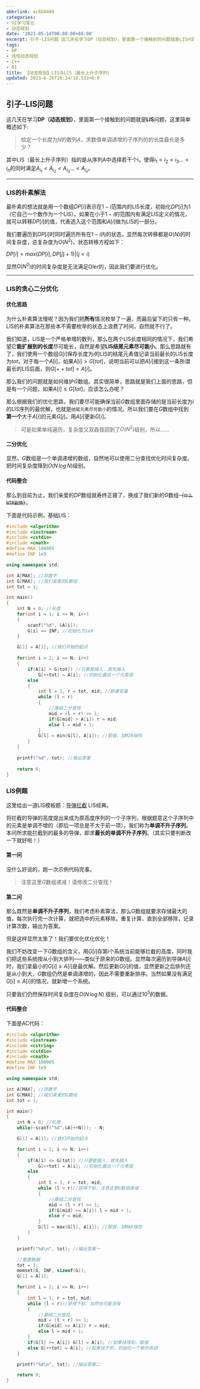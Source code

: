 ```yaml
---
abbrlink: ac6b0409
categories:
- OI学习笔记
- 动态规划
date: '2023-05-14T00:00:00+08:00'
excerpt: 引子-LIS问题 这几天在学习DP（动态规划），里面第一个接触到的问题就是LIS问题，这里简单概述如下:  给定一个长度为N的数列A，求数值单调递增的子序列的的长度最长是多少？  其中LIS（最长上升子序列）指的是从序列A中选择若干个i，使得i_{1}&lt;i_{2}&lt;i_{3}...&lt;i_{n}的同时满足A_{i_{1}}&lt;A_{i_{2}}&lt;A_{i_{3}}...&...
tags:
- DP
- 线性动态规划
- C++
- OI
title: 【动态规划】LIS与LCS（最长上升子序列）
updated: 2023-6-26T16:24:18.533+8:0
---
```

## 引子-LIS问题

这几天在学习**DP（动态规划）**，里面第一个接触到的问题就是**LIS**问题，这里简单概述如下:

> 给定一个长度为$N$的数列$A$，求数值单调递增的子序列的的长度最长是多少？

其中LIS（最长上升子序列）指的是从序列A中选择若干个i，使得$i_{1}<i_{2}<i_{3}...<i_{n}$的同时满足$A_{i_{1}}<A_{i_{2}}<A_{i_{3}}...<A_{i_{n}}$。

---

### LIS的朴素解法

最朴素的想法就是用一个数组$DP[i]$表示在$1-i$范围内的LIS长度，初始化$DP[i]$为$1$（它自己一个数作为一个LIS）。如果在小于$1-i$的范围内有满足LIS定义的情况，就可以转移$DP[i]$的值，代表选入这个范围和$A[i]$做为LIS的一部分。

我们要遍历到$DP[i]$时同时遍历所有在$1-i$内的状态，显然每次转移都是$O(N)$的时间复杂度，总复杂度为$O(N^2)$，状态转移方程如下：

$DP[i] = max(DP[i], DP[j] + 1) | (j < i)$

显然$O(N^2)$的时间复杂度是无法满足OIer的，因此我们要进行优化。

---

### LIS的贪心二分优化

#### 优化思路

为什么朴素算法慢呢？因为我们把**所有**情况枚举了一遍，而最后留下的只有一种。LIS的朴素算法在那些本不需要枚举的状态上浪费了时间，自然就不行了。

我们知道，LIS是一个严格单增的数列，那么在两个LIS长度相同的情况下，我们希望它**能扩展到的长度**尽可能长，自然是希望**LIS结尾元素尽可能小**。那么思路就有了，我们使用一个数组$G[i]$保存长度为$i$的LIS的结尾元素值记录当前最长的LIS长度为$tot$，对于每一个$A[i]$，如果$A[i] > G[tot]$，说明当前可以把$A[i]$接到这一条所谓最长的LIS后面，则$G[++tot] = A[i]$。

那么我们的问题就是如何维护$G$数组。其实很简单，思路就是我们上面的思路，但是有一个问题，如果$A[i] \leq G[tot]$，应该怎么办呢？

那么根据我们的优化思路，我们要尽可能确保当前$G$数组里面存储的是当前长度为$i$的LIS序列的最优解，也就是`结尾元素尽可能小`的情况。所以我们要在$G$数组中找到**第一个**大于$A[i]$的元素$G[j]$，用$A[i]$更新$G[i]$。

> 可是如果单纯遍历，复杂度又双叒叕回到了$O(N^2)$级别，所以……

#### 二分优化

显然，$G$数组是一个单调递增的数组，自然地可以使用二分查找优化时间复杂度。把时间复杂度降到$O(N\,log\,N)$级别。

#### 代码整合

那么到目前为止，我们亲爱的$DP$数组就寿终正寝了，换成了我们新的$G$数组~~（`什么NTR剧情`）~~。

下面是代码示例，基础LIS：

```cpp
#include <algorithm>
#include <iostream>
#include <cstdio>
#include <cmath>
#define MAX 100005
#define INF 1e9

using namespace std;

int A[MAX]; //存数字
int G[MAX]; //我们亲爱的G数组
int tot = 1;

int main()
{
    int N = 0; //长度
    for(int i = 1; i <= N; i++)
    {
        scanf("%d", &A[i]);
        G[i] == INF; //初始化为1e9
    }

    G[1] = A[1]; //我们开始的起点
  
    for(int i = 2; i <= N; i++)
    {
        if(A[i] > G[tot]) //只要能插入，就先插入
            G[++tot] = A[i]; //初始化最后一个元素值
        else
        {
            int l = 1, r = tot, mid; //新建变量
            while (l < r)
            {
                //基础二分查找
                mid = (l + r) >> 1;
                if(G[mid] > A[i]) r = mid;
                else l = mid + 1;
            }
            G[l] = min(G[l], A[i]); //赋值，加MIN保险
        }
    }
  
    printf("%d", tot); //输出答案
  
    return 0;
}
```

### LIS例题

这里给出一道LIS模板题：[导弹拦截](https://www.luogu.com.cn/problem/P1020) LIS经典。

将拦截的导弹的高度提出来成为原高度序列的一个子序列，根据题意这个子序列中的元素是单调不增的（即后一项总是不大于前一项），我们称为**单调不升子序列**。本问所求能拦截到的最多的导弹，即求**最长的单调不升子序列**。（其实只要判断改一下就好啦！）

#### 第一问

没什么好说的，跑一次示例代码完事。

> 注意这里$G$数组递减！请修改二分查找！

#### 第二问

那么既然是**单调不升子序列**，我们考虑朴素算法，那么$G$数组就要求存储最大的值，每次执行完一次计算，就把选中的元素移除。重复计算，直到全部移除，记录计算次数，输出为答案。

但是这样显然太笨了！我们要优化优化优化！

我们不妨改变一下$G$数组的含义，用$G[i]$存第$i$个系统当前能够拦截的高度，同时我们把这些系统按从小到大排列——类似于原来的$G$数组。显然每次遍历到导弹$A[i]$时，我们拿最小的$G[i] \geq A[i]$是最优解。然后更新$G[i]$的值，显然更新之后排列还是从小到大，$G$数组仍然是单调递增的，因此不需要重新排序。当然如果没有满足$G[i] \geq A[i]$的情况，就新增一个系统。

只要我们仍然保存时间复杂度在$O(N\,log\,N)$  级别，可以通过$10^5$的数据。

#### 代码整合

下面是AC代码：

```cpp
#include <algorithm>
#include <iostream>
#include <cstring>
#include <cstdio>
#include <cmath>
#define MAX 100005
#define INF 1e9

using namespace std;

int A[MAX]; //存数字
int G[MAX];	//我们亲爱的G数组
int tot = 1;

int main()
{
	int N = 0; //长度 
	while(~scanf("%d",&A[++N])); --N;

	G[1] = A[1]; //我们开始的起点

	for(int i = 2; i <= N; i++)
	{
		if(A[i] <= G[tot]) //只要能插入，就先插入
			G[++tot] = A[i]; //初始化最后一个元素值
		else
		{
	        int l = 1, r = tot, mid;
	        while (l < r)//获得下标，注意这里G数组递减
	        {
	        	//基础二分查找
	        	mid = (l + r) >> 1;
	        	if(G[mid] >= A[i]) l = mid + 1;
	        	else r = mid;
	        }
			G[l] = max(G[l], A[i]); //赋值，加MAX保险
		}
	}

	printf("%d\n", tot); //输出答案一

	//重置数据
	tot = 1;
	memset(G, INF, sizeof(G));
	G[1] = A[1]; 

	for(int i = 2; i <= N; i++)
	{
	    int l = 1, r = tot, mid;
	    while (l < r)//获得下标，当然也可能没有
	    {
	    	//基础二分查找
	    	mid = (l + r) >> 1;
	    	if(G[mid] >= A[i]) r = mid;
	    	else l = mid + 1;
	    }
		if(G[l] >= A[i]) G[l] = A[i]; //如果找得到，赋值
		else G[++tot] = A[i]; //如果找不到，初始化一个新的系统
	}

	printf("%d\n", tot); //输出答案二

	return 0;
}
```
